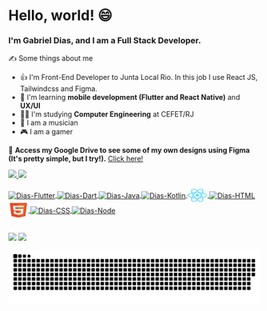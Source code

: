 # Hello, world! :smile: 
### I'm **Gabriel Dias**, and I am a Full Stack Developer. 

:writing_hand: Some things about me 


- :thumbsup: I'm Front-End Developer to Junta Local Rio. In this job I use React JS, Tailwindcss and Figma.
- :seedling: I'm learning **mobile development (Flutter and React Native)** and **UX/UI**
- :man_student: I'm studying **Computer Engineering** at CEFET/RJ
- :guitar: I am a musician
- :video_game: I am a gamer

🎨 **Access my Google Drive to see some of my own designs using Figma (It's pretty simple, but I try!).** [Click here!](https://drive.google.com/drive/folders/1Vs-bfXk5AQyNcQyszztOC_CSbtcUYfBc?usp=sharing)


 <div>
  <a href="https://github.com/DiasBriel">
  <img height="180em" src="https://github-readme-stats.vercel.app/api?username=DiasBriel&show_icons=true&theme=tokyonight&include_all_commits=true&count_private=true"/>
  <img height="180em" src="https://github-readme-stats.vercel.app/api/top-langs/?username=DiasBriel&layout=compact&langs_count=7&theme=tokyonight"/>
</div>
<div style="display: inline_block"><br>
  <img align="center" alt="Dias-Flutter" height="30" width="40" src="https://cdn.jsdelivr.net/gh/devicons/devicon/icons/flutter/flutter-original.svg">
  <img align="center" alt="Dias-Dart" height="30" width="40" src="https://cdn.jsdelivr.net/gh/devicons/devicon/icons/dart/dart-original.svg">
  <img align="center" alt="Dias-Java" height="30" width="40" src="https://cdn.jsdelivr.net/gh/devicons/devicon/icons/java/java-original.svg">
  <img align="center" alt="Dias-Kotlin" height="30" width="40" src="https://cdn.jsdelivr.net/gh/devicons/devicon/icons/kotlin/kotlin-original.svg">
  <img align="center" alt="Dias-React" height="30" width="40" src="https://raw.githubusercontent.com/devicons/devicon/master/icons/react/react-original.svg">
  <img align="center" alt="Dias-HTML" height="30" width="40" src="https://cdn.jsdelivr.net/gh/devicons/devicon/icons/javascript/javascript-original.svg">
  <img align="center" alt="Dias-HTML" height="30" width="40" src="https://raw.githubusercontent.com/devicons/devicon/master/icons/html5/html5-original.svg">
  <img align="center" alt="Dias-CSS" height="30" width="40" src="https://cdn.jsdelivr.net/gh/devicons/devicon/icons/css3/css3-original.svg">
  <img align="center" alt="Dias-Node" height="30" width="40" src="https://cdn.jsdelivr.net/gh/devicons/devicon/icons/nodejs/nodejs-original.svg">
 

  ##
 
<div> 
  <a href = "mailto:gabrielsdias.dev@gmail.com"><img src="https://img.shields.io/badge/-Gmail-%23333?style=for-the-badge&logo=gmail&logoColor=white" target="_blank"></a>
  <a href=https://www.linkedin.com/in/dias-briel-dev/" target="_blank"><img src="https://img.shields.io/badge/-LinkedIn-%230077B5?style=for-the-badge&logo=linkedin&logoColor=white" target="_blank"></a> 
  
 ![Snake animation](https://github.com/DiasBriel/DiasBriel/blob/output/github-contribution-grid-snake.svg)

</div>
